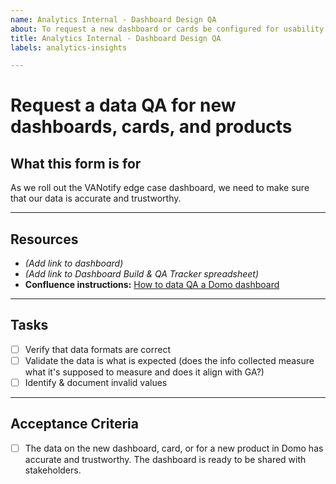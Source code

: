 ```yaml
---
name: Analytics Internal - Dashboard Design QA
about: To request a new dashboard or cards be configured for usability
title: Analytics Internal - Dashboard Design QA
labels: analytics-insights

---
```


# Request a data QA for new dashboards, cards, and products

## What this form is for
As we roll out the VANotify edge case dashboard, we need to make sure that our data is accurate and trustworthy. 

---
## Resources
- _(Add link to dashboard)_
- _(Add link to Dashboard Build & QA Tracker spreadsheet)_
- **Confluence instructions:** [How to data QA a Domo dashboard](https://vfs.atlassian.net/wiki/spaces/AT/pages/1821900905/How+to+Data+QA+Domo+dashboards)

---
## Tasks
- [ ] Verify that data formats are correct
- [ ] Validate the data is what is expected (does the info collected measure what it's supposed to measure and does it align with GA?)
- [ ] Identify & document invalid values
---
## Acceptance Criteria
- [ ] The data on the new dashboard, card, or for a new product in Domo has accurate and trustworthy. The dashboard is ready to be shared with stakeholders.

